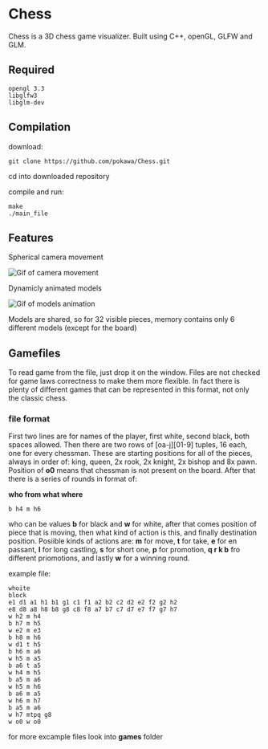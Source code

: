 # Chess

Chess is a 3D chess game visualizer. Built using C++, openGL, GLFW and GLM. 

## Required
```
opengl 3.3
libglfw3
libglm-dev
```

## Compilation

download: 
```
git clone https://github.com/pokawa/Chess.git
```

cd into downloaded repository

compile and run:
```
make
./main_file
```

## Features

Spherical camera movement

![Gif of camera movement](https://i.ibb.co/nP1BRgN/cam.gif "Spherical camera")


Dynamicly animated models

![Gif of models animation](https://i.ibb.co/QPVhLYP/animation.gif "animated model")

Models are shared, so for 32 visible pieces, memory contains only 6 different models (except for the board)

## Gamefiles

To read game from the file, just drop it on the window.
Files are not checked for game laws correctness to make them more flexible.
In fact there is plenty of different games that can be represented in this format, not only the classic chess.

### file format

First two lines are for names of the player, first white, second black, both spaces allowed.
Then there are two rows of \[oa-j]\[01-9] tuples, 16 each, one for every chessman.
These are starting positions for all of the pieces, always in order of: king, queen, 2x rook, 2x knight, 2x bishop and 8x pawn.
Position of **o0** means that chessman is not present on the board.
After that there is a series of rounds in format of:

**who from what where**
```
b h4 m h6
```
who can be values **b** for black and **w** for white, after that comes position of piece that is moving, then what kind of action is this, and finally destination position.
Posiible kinds of actions are: **m** for move, **t** for take, **e** for en passant, **l** for long castling, **s** for short one, **p** for promotion, **q r k b** fro different priomotions, and lastly **w** for a winning round.

example file: 
```
whoite
block
e1 d1 a1 h1 b1 g1 c1 f1 a2 b2 c2 d2 e2 f2 g2 h2
e8 d8 a8 h8 b8 g8 c8 f8 a7 b7 c7 d7 e7 f7 g7 h7
w h2 m h4
b h7 m h5
w e2 m e3
b h8 m h6
w d1 t h5
b h6 m a6
w h5 m a5
b a6 t a5
w h4 m h5
b a5 m a6
w h5 m h6
b a6 m a5
w h6 m h7
b a5 m a6
w h7 mtpq g8
w o0 w o0
```
for more excample files look into **games** folder
